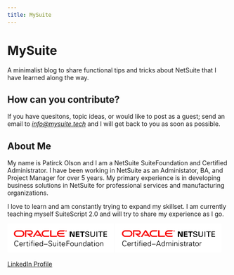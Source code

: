 ```yaml
---
title: MySuite
---
```


# MySuite

A minimalist blog to share  functional tips and tricks about NetSuite that I have learned along the way. 

## How can you contribute?

If you have quesitons, topic ideas, or would like to post as a guest; send an email to [*info@mysuite.tech*](mailto:info@mysuite.tech) and I will get back to you as soon as possible.

## About Me

My name is Patirck Olson and I am a NetSuite SuiteFoundation and Certified Administrator. I have been working in NetSuite as an Administator, BA, and Project Manager for over 5 years. My primary experience is in developing business solutions in NetSuite for professional services and manufacturing organizations.

I love to learn and am constantly trying to expand my skillset. I am currently teaching myself SuiteScript 2.0 and will try to share my experience as I go.


<!-- <a href="https://www.linkedin.com/in/patrick-olson-pmp-csm-137a9435/" target="_blank"><img src="./img/profile.jpg" title="Patrick Olson - LinkedIn Profile" alt="Patrick Olson - LinkedIn Profile" width=40% height="auto" style="border-radius: 50%; display: block; margin-left: auto; margin-right: auto"><br></a> -->

<img src="./img/certfound.png" width=48%>
<img src="./img/certadmin.png" width=48%>

[LinkedIn Profile](https://www.linkedin.com/in/patrick-olson-pmp-csm-137a9435/)
